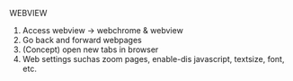 WEBVIEW

1. Access webview -> webchrome & webview
2. Go back and forward webpages
3. (Concept) open new tabs in browser
4. Web settings suchas zoom pages,  enable-dis javascript, textsize, font, etc.
